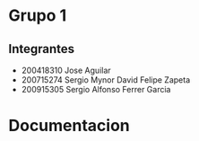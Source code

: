 # Grupo 1

## Integrantes

* 200418310 Jose Aguilar
* 200715274 Sergio Mynor David Felipe Zapeta
* 200915305 Sergio Alfonso Ferrer Garcia

# Documentacion
